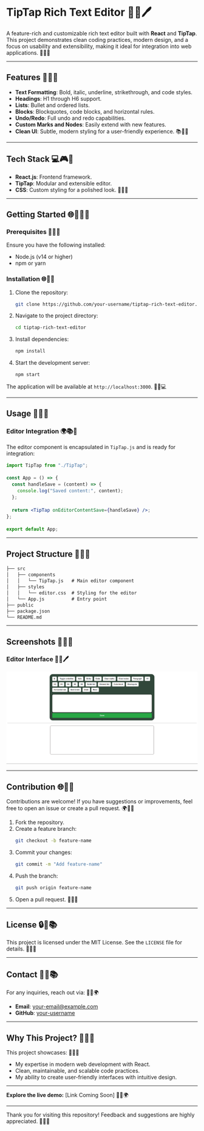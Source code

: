 # TipTap Rich Text Editor 🔧🌟🖊️

A feature-rich and customizable rich text editor built with **React** and **TipTap**. This project demonstrates clean coding practices, modern design, and a focus on usability and extensibility, making it ideal for integration into web applications. 🚀🎨🔐

---

## Features 🎯🔧🌟

- **Text Formatting**: Bold, italic, underline, strikethrough, and code styles.
- **Headings**: H1 through H6 support.
- **Lists**: Bullet and ordered lists.
- **Blocks**: Blockquotes, code blocks, and horizontal rules.
- **Undo/Redo**: Full undo and redo capabilities.
- **Custom Marks and Nodes**: Easily extend with new features.
- **Clean UI**: Subtle, modern styling for a user-friendly experience. 📚🎨🌌

---

## Tech Stack 💻🎮🔧

- **React.js**: Frontend framework.
- **TipTap**: Modular and extensible editor.
- **CSS**: Custom styling for a polished look. 📖📝🔄

---

## Getting Started 🌐🏃‍♂️🔧

### Prerequisites 💪🌐🎉

Ensure you have the following installed:

- Node.js (v14 or higher)
- npm or yarn

### Installation 🌐🚀📝

1. Clone the repository:

   ```bash
   git clone https://github.com/your-username/tiptap-rich-text-editor.git
   ```

2. Navigate to the project directory:

   ```bash
   cd tiptap-rich-text-editor
   ```

3. Install dependencies:

   ```bash
   npm install
   ```

4. Start the development server:
   ```bash
   npm start
   ```

The application will be available at `http://localhost:3000`. 🚀🎨💻

---

## Usage 🔧🌟🔐

### Editor Integration 🌍📚🔧

The editor component is encapsulated in `TipTap.js` and is ready for integration:

```jsx
import TipTap from "./TipTap";

const App = () => {
  const handleSave = (content) => {
    console.log("Saved content:", content);
  };

  return <TipTap onEditorContentSave={handleSave} />;
};

export default App;
```

---

## Project Structure 🔧🌟🎨

```
├── src
│   ├── components
│   │   └── TipTap.js   # Main editor component
│   ├── styles
│   │   └── editor.css  # Styling for the editor
│   └── App.js          # Entry point
├── public
├── package.json
└── README.md
```

---

## Screenshots 🎨🌄🔧

### Editor Interface 🔧🌟🖊️

![image alt](https://github.com/smbgAlokk/TipTap-Text-Editor/blob/main/TipTap.png?raw=true)

---

## Contribution 🌐💪🎉

Contributions are welcome! If you have suggestions or improvements, feel free to open an issue or create a pull request. 🌍🎉🔐

1. Fork the repository.
2. Create a feature branch:
   ```bash
   git checkout -b feature-name
   ```
3. Commit your changes:
   ```bash
   git commit -m "Add feature-name"
   ```
4. Push the branch:
   ```bash
   git push origin feature-name
   ```
5. Open a pull request. 🔧🌌🌟

---

## License 🔒🔧📚

This project is licensed under the MIT License. See the `LICENSE` file for details. 💎🔧🌟

---

## Contact 📧🔧📚

For any inquiries, reach out via: 🚀🎨🌍

- **Email**: your-email@example.com
- **GitHub**: [your-username](https://github.com/your-username)

---

## Why This Project? 🌟🌌🔧

This project showcases: 🎉🎨🔧

- My expertise in modern web development with React.
- Clean, maintainable, and scalable code practices.
- My ability to create user-friendly interfaces with intuitive design.

---

**Explore the live demo:** [Link Coming Soon] 🚀🔧🌍

---

Thank you for visiting this repository! Feedback and suggestions are highly appreciated. 🌟💎🎉
